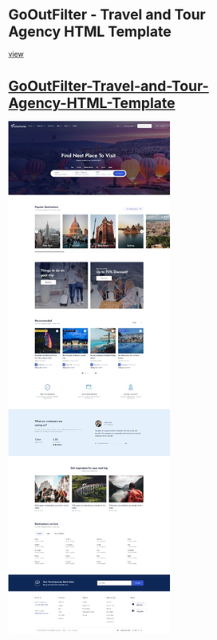 # GoOutFilter - Travel and Tour Agency HTML Template

[view](https://prantomollick.github.io/GoOutFilter-Travel-and-Tour-Agency-HTML-Template)

# [GoOutFilter-Travel-and-Tour-Agency-HTML-Template](https://prantomollick.github.io/GoOutFilter-Travel-and-Tour-Agency-HTML-Template)

[<img src="./gooutfilter.jpeg">](https://prantomollick.github.io/GoOutFilter-Travel-and-Tour-Agency-HTML-Template)
